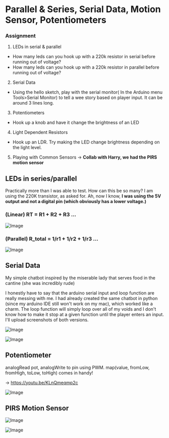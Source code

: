 # Parallel & Series, Serial Data, Motion Sensor, Potentiometers

### Assignment

1. LEDs in serial & parallel

- How many leds can you hook up with a 220k resistor in serial before running out of voltage?
- How many leds can you hook up with a 220k resistor in parallel before running out of voltage?

2. Serial Data

- Using the hello sketch, play with the serial monitor( In the Arduino menu Tools>Serial Monitor) to tell a wee story based on player input. It can be around 3 lines long.

3. Potentiometers

- Hook up a knob and have it change the brightness of an LED

4. Light Dependent Resistors

- Hook up an LDR. Try making the LED change brightness depending on the light level.

5. Playing with Common Sensors
   → **Collab with Harry, we had the PIRS motion sensor**

## LEDs in series/parallel

Practically more than I was able to test. How can this be so many? I am using the 220K transistor, as asked for. Ah, now I know, **I was using the 5V output and not a digital pin (which obviously has a lower voltage.)**

### (Linear) RT = R1 + R2 + R3 ...

![Image](serial-led.jpg)

### (Parallel) R_total = 1/r1 + 1/r2 + 1/r3 ...

![Image](parallel-led.jpg)

## Serial Data

My simple chatbot inspired by the miserable lady that serves food in the cantine (she was incredibly rude)

I honestly have to say that the arduino serial input and loop function are really messing with me. I had already created the same chatbot in python (since my arduino IDE still won't work on my mac), which worked like a charm. The loop function will simply loop over all of my voids and I don't know how to make it stop at a given function until the player enters an input. I'll upload screenshots of both versions.

![Image](chatbot-python.png)

![Image](chatbot-ino.PNG)

## Potentiometer

analogRead pot, analogWrite to pin using PWM. map(value, fromLow, fromHigh, toLow, toHigh) comes in handy!

→ https://youtu.be/KLnQmeqmp2c

![Image](potentiometer.jpg)

## PIRS Motion Sensor

![Image](motion-sensor-1.jpg)

![Image](motion-sensor-2.jpg)
